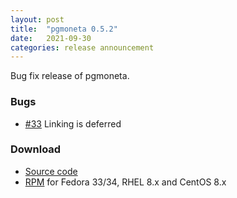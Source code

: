 ```yaml
---
layout: post
title:  "pgmoneta 0.5.2"
date:   2021-09-30
categories: release announcement
---
```


Bug fix release of pgmoneta.

### Bugs

* [#33](https://github.com/pgmoneta/pgmoneta/issues/33) Linking is deferred

### Download

* [Source code](https://github.com/pgmoneta/pgmoneta/releases/download/0.5.2/pgmoneta-0.5.2.tar.gz)
* [RPM](https://yum.postgresql.org) for Fedora 33/34, RHEL 8.x and CentOS 8.x
